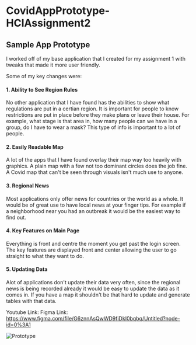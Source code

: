 # CovidAppPrototype-HCIAssignment2
## Sample App Prototype

I worked off of my base application that I created for my assignment 1 with tweaks that made it more user friendly.

Some of my key changes were:

#### 1. Ability to See Region Rules
No other application that I have found has the abilities to show what regulations are put in a certian
region. It is important for people to know restrictions are put in place before they make plans or
leave their house. For example, what stage is that area in, how many people can we have in a group,
do I have to wear a mask? This type of info is important to a lot of people.

#### 2. Easily Readable Map
A lot of the apps that I have found overlay their map way too heavily with graphics. A plain map with a few
not too dominant circles does the job fine. A Covid map that can't be seen through visuals isn't much use to
anyone. 

#### 3. Regional News
Most applications only offer news for countries or the world as a whole. It would be of great use to have local
news at your finger tips. For example if a neighborhood near you had an outbreak it would be the easiest way
to find out. 

#### 4. Key Features on Main Page
Everything is front and centre the moment you get past the login screen. The key features are displayed front and
center allowing the user to go straight to what they want to do.

#### 5. Updating Data
Alot of applications don't update their data very often, since the regional news is being recorded already it would
be easy to update the data as it comes in. If you have a map it shouldn't be that hard to update and generate tables
with that data.

Youtube Link:
Figma Link: https://www.figma.com/file/G6znnAsQwWD9fiDkI0bqbq/Untitled?node-id=0%3A1

![Prototype](https://user-images.githubusercontent.com/35903888/98764414-bcdd5880-23a9-11eb-8d63-af02cf57514f.png)
